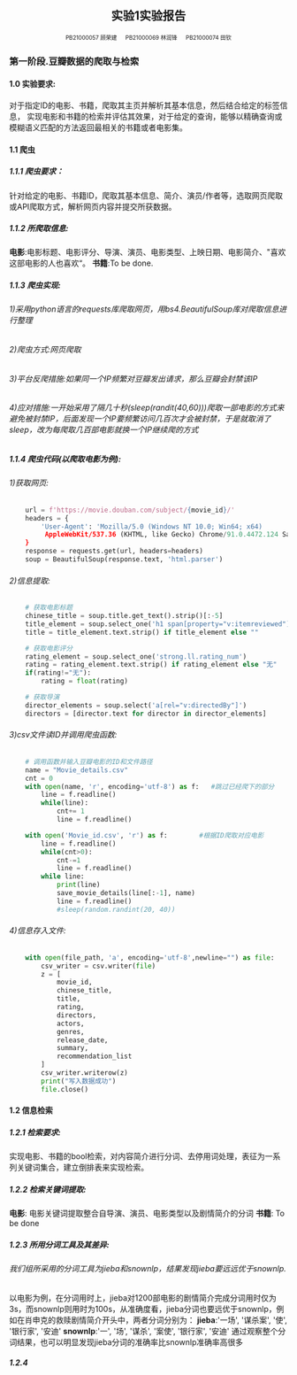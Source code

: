 ## <center> 实验1实验报告
<font size = 1> <center> PB21000057 顾荣建 &emsp; PB21000069 林润锋 &emsp; PB21000074 田钦 </center></font>

### 第一阶段.豆瓣数据的爬取与检索
#### 1.0 实验要求:
对于指定ID的电影、书籍，爬取其主页并解析其基本信息，然后结合给定的标签信息， 实现电影和书籍的检索并评估其效果，对于给定的查询，能够以精确查询或模糊语义匹配的方法返回最相关的书籍或者电影集。
#### 1.1 爬虫
##### 1.1.1 爬虫要求：
针对给定的电影、书籍ID，爬取其基本信息、简介、演员/作者等，选取网页爬取或API爬取方式，解析网页内容并提交所获数据。
##### 1.1.2 所爬取信息:
**电影**:电影标题、电影评分、导演、演员、电影类型、上映日期、电影简介、"喜欢这部电影的人也喜欢“。
**书籍**:To be done.
##### 1.1.3 爬虫实现:
###### 1)采用python语言的requests库爬取网页，用bs4.BeautifulSoup库对爬取信息进行整理
###### 2)爬虫方式:网页爬取
###### 3)平台反爬措施:如果同一个IP频繁对豆瓣发出请求，那么豆瓣会封禁该IP
###### 4)应对措施:一开始采用了隔几十秒(sleep(randit(40,60)))爬取一部电影的方式来避免被封禁IP，后面发现一个IP要频繁访问几百次才会被封禁，于是就取消了sleep，改为每爬取几百部电影就换一个IP继续爬的方式
##### 1.1.4 爬虫代码(以爬取电影为例):
###### 1)获取网页:
```py
    url = f'https://movie.douban.com/subject/{movie_id}/'
    headers = {
        'User-Agent': 'Mozilla/5.0 (Windows NT 10.0; Win64; x64)
         AppleWebKit/537.36 (KHTML, like Gecko) Chrome/91.0.4472.124 Safari/537.36'
    }
    response = requests.get(url, headers=headers)
    soup = BeautifulSoup(response.text, 'html.parser')
```
###### 2)信息提取:
```py
    # 获取电影标题
    chinese_title = soup.title.get_text().strip()[:-5]
    title_element = soup.select_one('h1 span[property="v:itemreviewed"]')
    title = title_element.text.strip() if title_element else ""

    # 获取电影评分
    rating_element = soup.select_one('strong.ll.rating_num')
    rating = rating_element.text.strip() if rating_element else "无"
    if(rating!="无"):
        rating = float(rating)

    # 获取导演
    director_elements = soup.select('a[rel="v:directedBy"]')
    directors = [director.text for director in director_elements]
```
###### 3)csv文件读ID并调用爬虫函数:
```py
    # 调用函数并输入豆瓣电影的ID和文件路径
    name = "Movie_details.csv"
    cnt = 0
    with open(name, 'r', encoding='utf-8') as f:   #跳过已经爬下的部分
        line = f.readline()
        while(line):
            cnt+= 1
            line = f.readline()

    with open('Movie_id.csv', 'r') as f:        #根据ID爬取对应电影
        line = f.readline()
        while(cnt>0):
            cnt-=1
            line = f.readline()
        while line:
            print(line)
            save_movie_details(line[:-1], name)
            line = f.readline()
            #sleep(random.randint(20, 40))
```
###### 4)信息存入文件:
```py
    with open(file_path, 'a', encoding='utf-8',newline="") as file:
        csv_writer = csv.writer(file)
        z = [
            movie_id,
            chinese_title,
            title,
            rating,
            directors,
            actors,
            genres,
            release_date,
            summary,
            recommendation_list
        ]
        csv_writer.writerow(z)
        print("写入数据成功")
        file.close()
```
#### 1.2 信息检索
##### 1.2.1 检索要求:
实现电影、书籍的bool检索，对内容简介进行分词、去停用词处理，表征为一系列关键词集合，建立倒排表来实现检索。
##### 1.2.2 检索关键词提取:
**电影**: 电影关键词提取整合自导演、演员、电影类型以及剧情简介的分词
**书籍**: To be done
##### 1.2.3 所用分词工具及其差异:
###### 我们组所采用的分词工具为jieba和snownlp，结果发现jieba要远远优于snownlp.
以电影为例，在分词用时上，jieba对1200部电影的剧情简介完成分词用时仅为3s，而snownlp则用时为100s，从准确度看，jieba分词也要远优于snownlp，例如在肖申克的救赎剧情简介开头中，两者分词分别为：
**jieba**:'一场', '谋杀案', '使', '银行家', '安迪'
**snownlp**:'一', '场', '谋杀', '案使', '银行家', '安迪'
通过观察整个分词结果，也可以明显发现jieba分词的准确率比snownlp准确率高很多
##### 1.2.4
